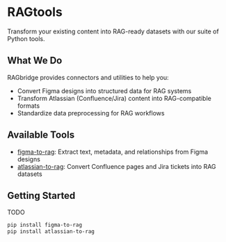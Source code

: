 # RAGtools

Transform your existing content into RAG-ready datasets with our suite of Python tools.

## What We Do

RAGbridge provides connectors and utilities to help you:
- Convert Figma designs into structured data for RAG systems
- Transform Atlassian (Confluence/Jira) content into RAG-compatible formats 
- Standardize data preprocessing for RAG workflows

## Available Tools

- [figma-to-rag](https://github.com/RAGbridge/figma-to-rag): Extract text, metadata, and relationships from Figma designs
- [atlassian-to-rag](https://github.com/RAGbridge/atlassian-to-rag): Convert Confluence pages and Jira tickets into RAG datasets

## Getting Started
TODO
```bash
pip install figma-to-rag
pip install atlassian-to-rag
```
